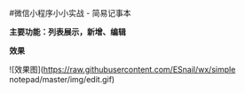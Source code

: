 #微信小程序小小实战  - 简易记事本

**主要功能：列表展示，新增、编辑**

**效果**

![效果图](https://raw.githubusercontent.com/ESnail/wx/simple notepad/master/img/edit.gif)
